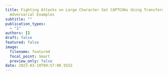 ```yaml
---
title: Fighting Attacks on Large Character Set CAPTCHAs Using Transferable
  Adversarial Examples
subtitle: ""
publication_types:
  - "1"
authors: []
draft: false
featured: false
image:
  filename: featured
  focal_point: Smart
  preview_only: false
date: 2023-03-10T09:57:00.915Z
---
```

